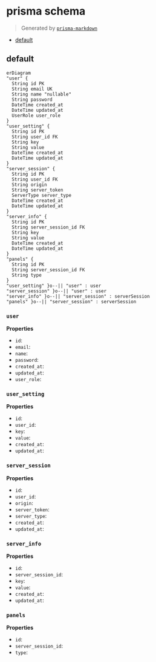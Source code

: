 # prisma schema
> Generated by [`prisma-markdown`](https://github.com/samchon/prisma-markdown)

- [default](#default)

## default
```mermaid
erDiagram
"user" {
  String id PK
  String email UK
  String name "nullable"
  String password
  DateTime created_at
  DateTime updated_at
  UserRole user_role
}
"user_setting" {
  String id PK
  String user_id FK
  String key
  String value
  DateTime created_at
  DateTime updated_at
}
"server_session" {
  String id PK
  String user_id FK
  String origin
  String server_token
  ServerType server_type
  DateTime created_at
  DateTime updated_at
}
"server_info" {
  String id PK
  String server_session_id FK
  String key
  String value
  DateTime created_at
  DateTime updated_at
}
"panels" {
  String id PK
  String server_session_id FK
  String type
}
"user_setting" }o--|| "user" : user
"server_session" }o--|| "user" : user
"server_info" }o--|| "server_session" : serverSession
"panels" }o--|| "server_session" : serverSession
```

### `user`

**Properties**
  - `id`: 
  - `email`: 
  - `name`: 
  - `password`: 
  - `created_at`: 
  - `updated_at`: 
  - `user_role`: 

### `user_setting`

**Properties**
  - `id`: 
  - `user_id`: 
  - `key`: 
  - `value`: 
  - `created_at`: 
  - `updated_at`: 

### `server_session`

**Properties**
  - `id`: 
  - `user_id`: 
  - `origin`: 
  - `server_token`: 
  - `server_type`: 
  - `created_at`: 
  - `updated_at`: 

### `server_info`

**Properties**
  - `id`: 
  - `server_session_id`: 
  - `key`: 
  - `value`: 
  - `created_at`: 
  - `updated_at`: 

### `panels`

**Properties**
  - `id`: 
  - `server_session_id`: 
  - `type`: 